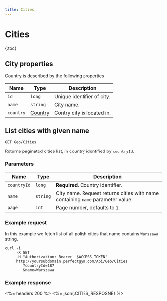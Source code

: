 ```yaml
---
title: Cities
---
```


# Cities

{:toc}


## <a name="properties"></a>City properties

Country is described by the following properties

Name         | Type     		  | Description
-------------|--------------------|-----------------------
`id`         |`long`    		  | Unique identifier of city.
`name`       |`string`  		  | City name.
`country` 	 |[Country][Country]  | Contry city is located in.




## List cities with given name

    GET Geo/Cities

Returns paginated cities list, in country identified by `countryId`.


### Parameters

Name    	| Type     | Description
------------|----------|---------------------
`countryId`	|`long`	   | **Required**. Country identifier.
`name`  	|`string`  | City name. Request returns cities with name containing `name` parameter value.
`page`  	|`int`     | Page number, defaults to `1`.


### Example request

In this example we fetch list of all polish cities that name contains `Warszawa` string.

``` command-line
curl -i 
     -X GET 
     -H "Authorization: Bearer  $ACCESS_TOKEN"  
     http://yoursubdomain.perfectgym.com/Api/Geo/Cities
     	?countryId=187
     	&name=Warszawa
```


### Example response

<%= headers 200 %>
<%= json(:CITIES_RESPOSNE) %>


[Country]: /api/miscellaneous/countries#properties
